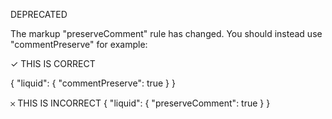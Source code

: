 DEPRECATED

The markup "preserveComment" rule has changed. You should instead use "commentPreserve" for example:

✓ THIS IS CORRECT

{
  "liquid": {
    "commentPreserve": true
  }
}

𐄂 THIS IS INCORRECT
{
  "liquid": {
    "preserveComment": true
  }
}
